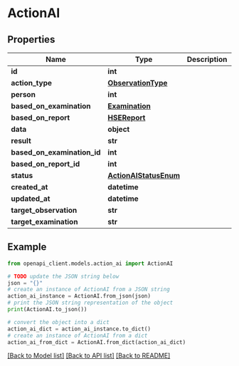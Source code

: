 # ActionAI


## Properties

Name | Type | Description | Notes
------------ | ------------- | ------------- | -------------
**id** | **int** |  | [readonly] 
**action_type** | [**ObservationType**](ObservationType.md) |  | [readonly] 
**person** | **int** |  | [optional] 
**based_on_examination** | [**Examination**](Examination.md) |  | [readonly] 
**based_on_report** | [**HSEReport**](HSEReport.md) |  | [readonly] 
**data** | **object** |  | [optional] 
**result** | **str** |  | [readonly] 
**based_on_examination_id** | **int** |  | [optional] 
**based_on_report_id** | **int** |  | [optional] 
**status** | [**ActionAIStatusEnum**](ActionAIStatusEnum.md) |  | [optional] 
**created_at** | **datetime** |  | [readonly] 
**updated_at** | **datetime** |  | [readonly] 
**target_observation** | **str** |  | [readonly] 
**target_examination** | **str** |  | [readonly] 

## Example

```python
from openapi_client.models.action_ai import ActionAI

# TODO update the JSON string below
json = "{}"
# create an instance of ActionAI from a JSON string
action_ai_instance = ActionAI.from_json(json)
# print the JSON string representation of the object
print(ActionAI.to_json())

# convert the object into a dict
action_ai_dict = action_ai_instance.to_dict()
# create an instance of ActionAI from a dict
action_ai_from_dict = ActionAI.from_dict(action_ai_dict)
```
[[Back to Model list]](../README.md#documentation-for-models) [[Back to API list]](../README.md#documentation-for-api-endpoints) [[Back to README]](../README.md)


